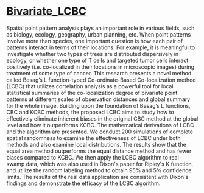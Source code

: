 #  [Bivariate_LCBC](Bivariate_LCBC/Bivariate_LCBC.pdf)
  Spatial point pattern analysis plays an important role in various fields, such as biology, ecology, geography, urban planning, etc. When point patterns involve more than species, one important question is how each pair of
patterns interact in terms of their locations. For example, it is meaningful to investigate whether two types of
trees are distributed dispersively in ecology, or whether one type of T cells and targeted tumor cells interact
positively (i.e. co-localized in their locations in microscopic images) during treatment of some type of cancer. This research presents a novel method called Besag’s L function-typed Co-ordinate-Based Co-localization
method (LCBC) that utilizes correlation analysis as a powerful tool for local statistical summaries of the
co-localization degree of bivariate point patterns at different scales of observation distances and global summary
for the whole image. Building upon the foundation of Besag’s L functions, CBC and KCBC methods, the
proposed LCBC aims to study how to effectively eliminate inherent biases in the original CBC method at the
global level and how it outperforms KCBC. The mathematical derivations of LCBC and the algorithm are
presented. We conduct 200 simulations of complete spatial randomness to examine the effectiveness of LCBC
under both methods and also examine local distributions. The results show that the equal area method
outperforms the equal distance method and has fewer biases compared to KCBC. We then apply the LCBC
algorithm to real swamp data, which was also used in Dixon's paper for Ripley's K function, and utilize the
random labeling method to obtain 95% and 5% confidence limits. The results of the real data application are
consistent with Dixon's findings and demonstrate the efficacy of the LCBC algorithm.
